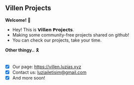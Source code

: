 ## **Villen Projects**

**Welcome!** 🏴
- Hey! This is 𝗩𝗶𝗹𝗹𝗲𝗻 𝗣𝗿𝗼𝗷𝗲𝗰𝘁𝘀.
- Making some community-free projects shared on github!
- You can check our projects, take your time.

**Other thingy..** 🎗️ <br> <br>
- [x] Our page: https://villen.luzias.xyz <br>
- [x] Contact us: luziailetisim@gmail.com <br>
- [x] And more soon! <br>
